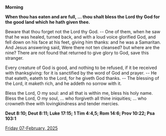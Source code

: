 **Morning**

**When thou has eaten and are full, ... thou shalt bless the Lord thy God for the good land which he hath given thee.**
 
Beware that thou forget not the Lord thy God. -- One of them, when he saw that he was healed, turned back, and with a loud voice glorified God, and fell down on his face at his feet, giving him thanks: and he was a Samaritan. And Jesus answering said, Were there not ten cleansed? but where are the nine? There are not found that returned to give glory to God, save this stranger.
 
Every creature of God is good, and nothing to be refused, if it be received with thanksgiving: for it is sanctified by the word of God and prayer. -- He that eateth, eateth to the Lord, for he giveth God thanks. -- The blessing of the Lord, it maketh rich, and he addeth no sorrow with it.
 
Bless the Lord, O my soul: and all that is within me, bless his holy name. Bless the Lord, O my soul, ... who forgiveth all thine iniquities; ... who crowneth thee with lovingkindness and tender mercies.  

**Deut 8:10; Deut 8:11; Luke 17:15; 1 Tim 4:4,5; Rom 14:6; Prov 10:22; Psa 103:1**

[Friday 07-February, 2025](https://t.me/daily_light)
